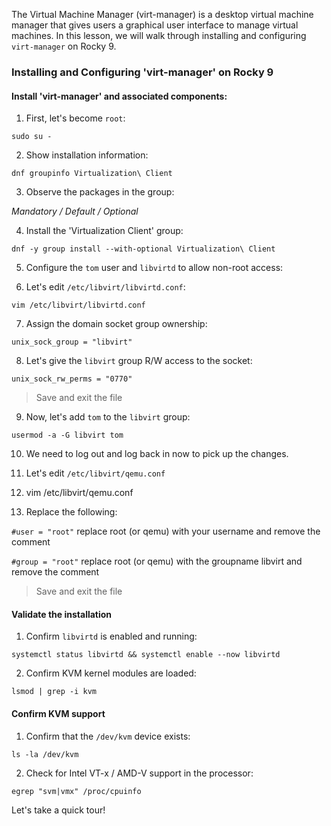 The Virtual Machine Manager (virt-manager) is a desktop virtual machine manager that gives users a graphical user interface to manage virtual machines.  In this lesson, we will walk through installing and configuring `virt-manager` on Rocky 9.

### Installing and Configuring 'virt-manager' on Rocky 9

#### Install 'virt-manager' and associated components:

1. First, let's become `root`:
```
sudo su -
```

2. Show installation information:
```
dnf groupinfo Virtualization\ Client
```
3. Observe the packages in the group: 

*Mandatory / Default / Optional*

4. Install the 'Virtualization Client' group:
```
dnf -y group install --with-optional Virtualization\ Client
```
5. Configure the `tom` user and `libvirtd` to allow non-root access:

6. Let's edit `/etc/libvirt/libvirtd.conf`:
```
vim /etc/libvirt/libvirtd.conf
```
7. Assign the domain socket group ownership:

`unix_sock_group = "libvirt"`

8. Let's give the `libvirt` group R/W access to the socket:

`unix_sock_rw_perms = "0770"`

> Save and exit the file

9. Now, let's add `tom` to the `libvirt` group:
```
usermod -a -G libvirt tom
```
10. We need to log out and log back in now to pick up the changes.

11. Let's edit `/etc/libvirt/qemu.conf`

12. vim /etc/libvirt/qemu.conf

13. Replace the following:

`#user = "root"` replace root (or qemu) with your username and remove the comment

`#group = "root"` replace root (or qemu) with the groupname libvirt and remove the comment

> Save and exit the file

#### Validate the installation

1. Confirm `libvirtd` is enabled and running:
```
systemctl status libvirtd && systemctl enable --now libvirtd
```

2. Confirm KVM kernel modules are loaded:
```
lsmod | grep -i kvm
```

#### Confirm KVM support

1. Confirm that the `/dev/kvm` device exists:
```
ls -la /dev/kvm
```
2. Check for Intel VT-x / AMD-V support in the processor:
```
egrep "svm|vmx" /proc/cpuinfo
```
Let's take a quick tour!
